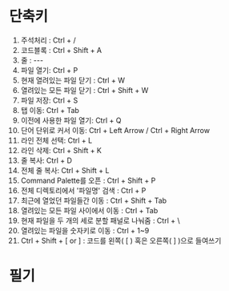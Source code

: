 # 단축키

1. 주석처리 : Ctrl + /   
2. 코드블록 : Ctrl + Shift + A  
3. 줄 : ---  
4. 파일 열기: Ctrl + P  
5. 현재 열려있는 파일 닫기 : Ctrl + W  
6. 열려있는 모든 파일 닫기 : Ctrl + Shift + W  
7. 파일 저장: Ctrl + S  
8. 탭 이동: Ctrl + Tab
9. 이전에 사용한 파일 열기: Ctrl + Q
10. 단어 단위로 커서 이동: Ctrl + Left Arrow / Ctrl + Right Arrow
11. 라인 전체 선택: Ctrl + L
12. 라인 삭제: Ctrl + Shift + K
13. 줄 복사: Ctrl + D
14. 전체 줄 복사: Ctrl + Shift + L
15. Command Palette를 오픈 : Ctrl + Shift + P
16. 전체 디렉토리에서 '파일명' 검색 : Ctrl + P
17. 최근에 열었던 파일들간 이동 : Ctrl + Shift + Tab
18. 열려있는 모든 파일 사이에서 이동 : Ctrl + Tab 
19. 현재 파일을 두 개의 세로 분할 패널로 나눠줌 : Ctrl + \
20. 열려있는 파일을 숫자키로 이동 : Ctrl + 1~9 
21. Ctrl + Shift + [ or ] : 코드를 왼쪽( [ ) 혹은 오른쪽( ] )으로 들여쓰기 

# 필기
